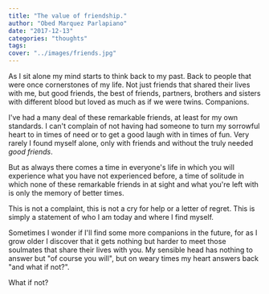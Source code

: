 ```yaml
---
title: "The value of friendship."
author: "Obed Marquez Parlapiano"
date: "2017-12-13"
categories: "thoughts"
tags:
cover: "../images/friends.jpg"
---
```


As I sit alone my mind starts to think back to my past. Back to people that were once cornerstones of my life. Not just friends that shared their lives with me, but good friends, the best of friends, partners, brothers and sisters with different blood but loved as much as if we were twins. Companions.

I've had a many deal of these remarkable friends, at least for my own standards. I can't complain of not having had someone to turn my sorrowful heart to in times of need or to get a good laugh with in times of fun. Very rarely I found myself alone, only with friends and without the truly needed _good friends_.

But as always there comes a time in everyone's life in which you will experience what you have not experienced before, a time of solitude in which none of these remarkable friends in at sight and what you're left with is only the memory of better times.

This is not a complaint, this is not a cry for help or a letter of regret. This is simply a statement of who I am today and where I find myself.

Sometimes I wonder if I'll find some more companions in the future, for as I grow older I discover that it gets nothing but harder to meet those soulmates that share their lives with you. My sensible head has nothing to answer but "of course you will", but on weary times my heart answers back "and what if not?".

What if not?
